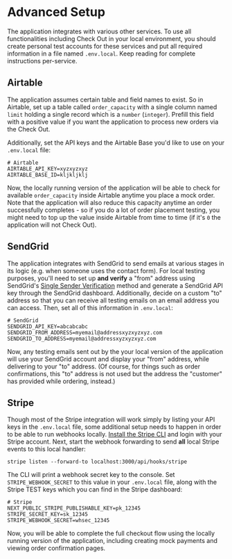 # Advanced Setup

The application integrates with various other services. To use all functionalities including Check Out in your local environment, you should create personal test accounts for these services and put all required information in a file named `.env.local`. Keep reading for complete instructions per-service.

## Airtable

The application assumes certain table and field names to exist. So in Airtable, set up a table called `order_capacity` with a single column named `limit` holding a single record which is a `number` (`integer`). Prefill this field with a positive value if you want the application to process new orders via the Check Out.

Additionally, set the API keys and the Airtable Base you'd like to use on your `.env.local` file:

```
# Airtable
AIRTABLE_API_KEY=xyzxyzxyz
AIRTABLE_BASE_ID=kljkljklj
```

Now, the locally running version of the application will be able to check for available `order_capacity` inside Airtable anytime you place a mock order. Note that the application will also reduce this capacity anytime an order successfully completes - so if you do a lot of order placement testing, you might need to top up the value inside Airtable from time to time (if it's `0` the application will not Check Out).

## SendGrid

The application integrates with SendGrid to send emails at various stages in its logic (e.g. when someone uses the contact form). For local testing purposes, you'll need to set up __and verify__ a "from" address using SendGrid's [Single Sender Verification](https://sendgrid.com/docs/ui/sending-email/sender-verification) method and generate a SendGrid API key through the SendGrid dashboard. Additionally, decide on a custom "to" address so that you can receive all testing emails on an email address you can access. Then, set all of this information in `.env.local`:

```
# SendGrid
SENDGRID_API_KEY=abcabcabc
SENDGRID_FROM_ADDRESS=myemail@addressxyzxyzxyz.com
SENDGRID_TO_ADDRESS=myemail@addressxyzxyzxyz.com
```

Now, any testing emails sent out by the your local version of the application will use your SendGrid account and display your "from" address, while delivering to your "to" address. (Of course, for things such as order confirmations, this "to" address is not used but the address the "customer" has provided while ordering, instead.)

## Stripe

Though most of the Stripe integration will work simply by listing your API keys in the `.env.local` file, some additional setup needs to happen in order to be able to run webhooks locally. [Install the Stripe CLI](https://stripe.com/docs/stripe-cli) and login with your Stripe account. Next, start the webhook forwarding to send __all__ local Stripe events to this local handler:

```
stripe listen --forward-to localhost:3000/api/hooks/stripe
```

The CLI will print a webhook secret key to the console. Set `STRIPE_WEBHOOK_SECRET` to this value in your `.env.local` file, along with the Stripe TEST keys which you can find in the Stripe dashboard:

```
# Stripe
NEXT_PUBLIC_STRIPE_PUBLISHABLE_KEY=pk_12345
STRIPE_SECRET_KEY=sk_12345
STRIPE_WEBHOOK_SECRET=whsec_12345
```

Now, you will be able to complete the full checkout flow using the locally running version of the application, including creating mock payments and viewing order confirmation pages.
